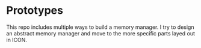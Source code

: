 # Prototypes  

This repo includes multiple ways to build a memory manager. I try to design an abstract memory manager and move to the more specific parts layed out in
ICON.  
